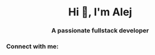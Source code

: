 <h1 align="center">Hi 👋, I'm Alej</h1>
<h3 align="center">A passionate fullstack developer</h3>

<h3 align="left">Connect with me:</h3>


